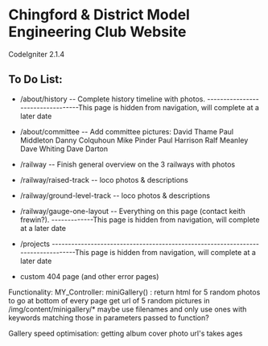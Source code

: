 # Chingford & District Model Engineering Club Website
CodeIgniter 2.1.4

## To Do List:
* /about/history -- Complete history timeline with photos. ----------------------------------This page is hidden from navigation, will complete at a later date

* /about/committee -- Add committee pictures:
                        David Thame
                        Paul Middleton
                        Danny Colquhoun
                        Mike Pinder
                        Paul Harrison
                        Ralf Meanley
                        Dave Whiting
                        Dave Darton

* /railway -- Finish general overview on the 3 railways with photos
* /railway/raised-track -- loco photos & descriptions
* /railway/ground-level-track -- loco photos & descriptions
* /railway/gauge-one-layout -- Everything on this page (contact keith frewin?). -------------This page is hidden from navigation, will complete at a later date

* /projects ---------------------------------------------------------------------------------This page is hidden from navigation, will complete at a later date

* custom 404 page (and other error pages)

Functionality:
MY_Controller: miniGallery() :
    return html for 5 random photos to go at bottom of every page
    get url of 5 random pictures in /img/content/minigallery/*
    maybe use filenames and only use ones with keywords matching those in parameters passed to function?

Gallery speed optimisation: getting album cover photo url's takes ages
